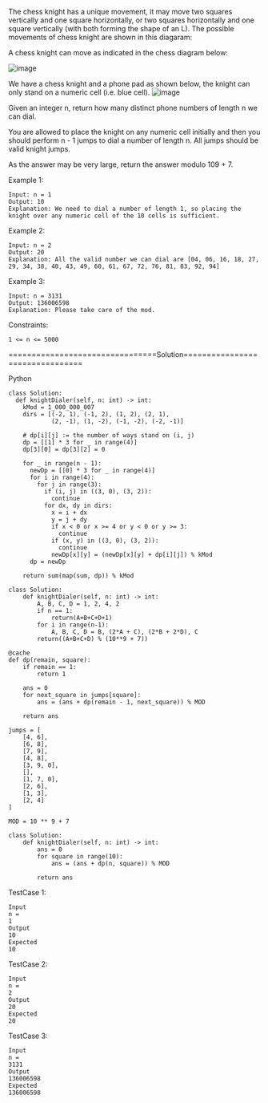 The chess knight has a unique movement, it may move two squares vertically and one square horizontally, 
or two squares horizontally and one square vertically (with both forming the shape of an L). The possible movements of chess knight are shown in this diagaram:

A chess knight can move as indicated in the chess diagram below:

![image](https://github.com/Pughal/leetcode_solutions/assets/22728867/26ae3b74-e8a2-4d41-a092-8070d94bdee3)

We have a chess knight and a phone pad as shown below, the knight can only stand on a numeric cell (i.e. blue cell).
![image](https://github.com/Pughal/leetcode_solutions/assets/22728867/2d1d13da-f9f5-4be8-bbcf-8bdf3f1f25b4)


Given an integer n, return how many distinct phone numbers of length n we can dial.

You are allowed to place the knight on any numeric cell initially and then you should perform n - 1 jumps to dial a number of length n. 
All jumps should be valid knight jumps.

As the answer may be very large, return the answer modulo 109 + 7.

 

Example 1:
```
Input: n = 1
Output: 10
Explanation: We need to dial a number of length 1, so placing the knight over any numeric cell of the 10 cells is sufficient.
```

Example 2:
```
Input: n = 2
Output: 20
Explanation: All the valid number we can dial are [04, 06, 16, 18, 27, 29, 34, 38, 40, 43, 49, 60, 61, 67, 72, 76, 81, 83, 92, 94]
```

Example 3:
```
Input: n = 3131
Output: 136006598
Explanation: Please take care of the mod.
``` 

Constraints:
```
1 <= n <= 5000
```

================================Solution================================

Python

```
class Solution:
  def knightDialer(self, n: int) -> int:
    kMod = 1_000_000_007
    dirs = [(-2, 1), (-1, 2), (1, 2), (2, 1),
            (2, -1), (1, -2), (-1, -2), (-2, -1)]

    # dp[i][j] := the number of ways stand on (i, j)
    dp = [[1] * 3 for _ in range(4)]
    dp[3][0] = dp[3][2] = 0

    for _ in range(n - 1):
      newDp = [[0] * 3 for _ in range(4)]
      for i in range(4):
        for j in range(3):
          if (i, j) in ((3, 0), (3, 2)):
            continue
          for dx, dy in dirs:
            x = i + dx
            y = j + dy
            if x < 0 or x >= 4 or y < 0 or y >= 3:
              continue
            if (x, y) in ((3, 0), (3, 2)):
              continue
            newDp[x][y] = (newDp[x][y] + dp[i][j]) % kMod
      dp = newDp

    return sum(map(sum, dp)) % kMod
```

```
class Solution:
    def knightDialer(self, n: int) -> int:
        A, B, C, D = 1, 2, 4, 2
        if n == 1:
            return(A+B+C+D+1)
        for i in range(n-1):
            A, B, C, D = B, (2*A + C), (2*B + 2*D), C
        return((A+B+C+D) % (10**9 + 7)) 
```

```
@cache
def dp(remain, square):
    if remain == 1:
        return 1

    ans = 0
    for next_square in jumps[square]:
        ans = (ans + dp(remain - 1, next_square)) % MOD

    return ans

jumps = [
    [4, 6],
    [6, 8],
    [7, 9],
    [4, 8],
    [3, 9, 0],
    [],
    [1, 7, 0],
    [2, 6],
    [1, 3],
    [2, 4]
]

MOD = 10 ** 9 + 7

class Solution:
    def knightDialer(self, n: int) -> int:
        ans = 0
        for square in range(10):
            ans = (ans + dp(n, square)) % MOD
        
        return ans
```


TestCase 1:
```
Input
n =
1
Output
10
Expected
10
```

TestCase 2:
```
Input
n =
2
Output
20
Expected
20
```

TestCase 3:
```
Input
n =
3131
Output
136006598
Expected
136006598
```

